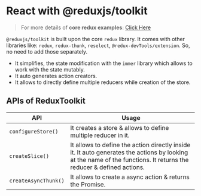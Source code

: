 # React with @reduxjs/toolkit

> For more details of **core redux examples**: [Click Here](https://github.com/AmanKamani/react-topics/tree/14.ReactRedux)

`@reduxjs/toolkit` is built upon  the core `redux` library. It comes with other libraries like: `redux`, `redux-thunk`, `reselect`, `@redux-devTools/extension`. So, no need to add those separately.

- It simplifies, the state modification with the `immer` library which allows to work with the state mutably. 
- It auto generates action creators.
- It allows to directly define multiple reducers while creation of the store.


## APIs of ReduxToolkit

API | Usage
---| ---|
`configureStore()` | It creates a store & allows to define multiple reducer in it.
`createSlice()` | It allows to define the action directly inside it. It auto generates the actions by looking at the name of the functions. It returns the reducer & defined actions. 
`createAsyncThunk()` | It allows to create a async action & returns the Promise.